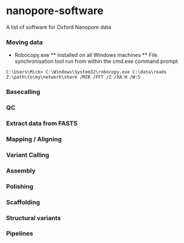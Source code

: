 # nanopore-software
A list of software for Oxford Nanopore data

### Moving data

* Robocopy.exe
** Installed on all Windows machines
** File synchronisation tool run from within the cmd.exe command prompt

```dos
C:\Users\Mick> C:\Windows\System32\robocopy.exe C:\data\reads Z:\path\to\my\network\share /MIR /FFT /Z /XA:H /W:5
```

### Basecalling

### QC

### Extract data from FAST5

### Mapping / Aligning

### Variant Calling

### Assembly

### Polishing

### Scaffolding

### Structural variants

### Pipelines
